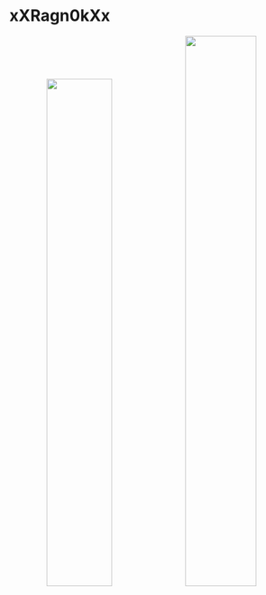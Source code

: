 # xXRagn0kXx



<div align="center">
  <img width=48% src="https://github-readme-stats.vercel.app/api?username=xXRagn0kXx&theme=dark&show_icons=true&count_private=true"/>
  <img width=50% src="https://github-readme-stats.vercel.app/api/top-langs/?username=xXRagn0kXx&layout=compact&theme=dark&show_icons=true" />
</div>
